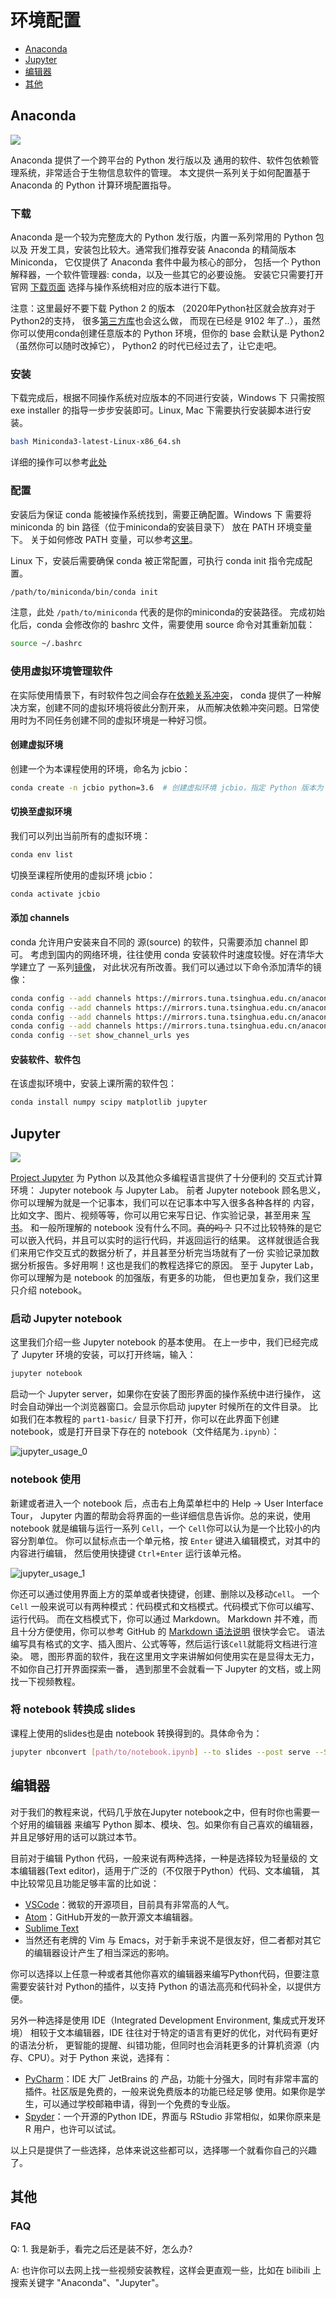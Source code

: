 # 环境配置

+ [Anaconda](#Anaconda)
+ [Jupyter](#Jupyter)
+ [编辑器](#编辑器)
+ [其他](#其他)

## Anaconda

![](https://www.anaconda.com/wp-content/uploads/2018/06/cropped-Anaconda_horizontal_RGB-1-600x102.png)

Anaconda 提供了一个跨平台的 Python 发行版以及
通用的软件、软件包依赖管理系统，非常适合于生物信息软件的管理。
本文提供一系列关于如何配置基于 Anaconda 的 Python 计算环境配置指导。

### 下载

Anaconda 是一个较为完整庞大的 Python 发行版，内置一系列常用的 Python 包以及
开发工具，安装包比较大。通常我们推荐安装 Anaconda 的精简版本 Miniconda，
它仅提供了 Anaconda 套件中最为核心的部分，
包括一个 Python 解释器，一个软件管理器: conda，以及一些其它的必要设施。
安装它只需要打开官网
[下载页面](https://docs.conda.io/en/latest/miniconda.html)
选择与操作系统相对应的版本进行下载。

注意：这里最好不要下载 Python 2 的版本
（2020年Python社区就会放弃对于Python2的支持，
很多[第三方库](https://python3statement.org/)也会这么做，
而现在已经是 9102 年了..），虽然你可以使用conda创建任意版本的
Python 环境，但你的 base 会默认是 Python2（虽然你可以随时改掉它），
Python2 的时代已经过去了，让它走吧。

### 安装

下载完成后，根据不同操作系统对应版本的不同进行安装，Windows 下
只需按照 exe installer 的指导一步步安装即可。Linux, Mac
下需要执行安装脚本进行安装。

``` bash
bash Miniconda3-latest-Linux-x86_64.sh
```

详细的操作可以参考[此处](https://conda.io/projects/conda/en/latest/user-guide/install/index.html)

### 配置

安装后为保证 conda 能被操作系统找到，需要正确配置。Windows 下
需要将 miniconda 的 bin 路径（位于miniconda的安装目录下）
放在 PATH 环境变量下。
关于如何修改 PATH 变量，可以参考[这里](https://www.architectryan.com/2018/03/17/add-to-the-path-on-windows-10/)。

Linux 下，安装后需要确保 conda 被正常配置，可执行 conda init 指令完成配置。

``` bash
/path/to/miniconda/bin/conda init
```

注意，此处 `/path/to/miniconda` 代表的是你的miniconda的安装路径。
完成初始化后，conda 会修改你的 bashrc 文件，需要使用 source 命令对其重新加载：

``` bash
source ~/.bashrc
```

### 使用虚拟环境管理软件

在实际使用情景下，有时软件包之间会存在[依赖关系冲突](https://en.wikipedia.org/wiki/Dependency_hell)，
conda 提供了一种解决方案，创建不同的虚拟环境将彼此分割开来，
从而解决依赖冲突问题。日常使用时为不同任务创建不同的虚拟环境是一种好习惯。

#### 创建虚拟环境

创建一个为本课程使用的环境，命名为 jcbio：

``` bash
conda create -n jcbio python=3.6  # 创建虚拟环境 jcbio，指定 Python 版本为 3.6
```

#### 切换至虚拟环境

我们可以列出当前所有的虚拟环境：

``` bash
conda env list
```

切换至课程所使用的虚拟环境 jcbio：

``` bash
conda activate jcbio
```

#### 添加 channels

conda 允许用户安装来自不同的 源(source) 的软件，只需要添加 channel 即可。
考虑到国内的网络环境，往往使用 conda 安装软件时速度较慢。好在清华大学建立了
一系列[镜像](https://mirrors.tuna.tsinghua.edu.cn/help/anaconda/)，
对此状况有所改善。我们可以通过以下命令添加清华的镜像：

```bash
conda config --add channels https://mirrors.tuna.tsinghua.edu.cn/anaconda/pkgs/free/
conda config --add channels https://mirrors.tuna.tsinghua.edu.cn/anaconda/pkgs/main/
conda config --add channels https://mirrors.tuna.tsinghua.edu.cn/anaconda/cloud/conda-forge/
conda config --add channels https://mirrors.tuna.tsinghua.edu.cn/anaconda/cloud/bioconda/
conda config --set show_channel_urls yes

```

#### 安装软件、软件包

在该虚拟环境中，安装上课所需的软件包：

``` bash
conda install numpy scipy matplotlib jupyter
```

## Jupyter

![](https://jupyter.org/assets/jupyterpreview.png)

[Project Jupyter](https://jupyter.org/) 
为 Python 以及其他众多编程语言提供了十分便利的
交互式计算环境： Jupyter notebook 与 Jupyter Lab。
前者 Jupyter notebook 顾名思义，你可以理解为就是一个记事本，我们可以在记事本中写入很多各种各样的 内容，比如文字、图片、视频等等，你可以用它来写日记、作实验记录，甚至用来
[写书](https://jupyter.org/jupyter-book/intro.html)。
和一般所理解的 notebook 没有什么不同。<del>真的吗？</del>
只不过比较特殊的是它可以嵌入代码，并且可以实时的运行代码，并返回运行的结果。
这样就很适合我们来用它作交互式的数据分析了，并且甚至分析完当场就有了一份
实验记录加数据分析报告。多好用啊！这也是我们的教程选择它的原因。
至于 Jupyter Lab，你可以理解为是 notebook 的加强版，有更多的功能，
但也更加复杂，我们这里只介绍 notebook。

### 启动 Jupyter notebook

这里我们介绍一些 Jupyter notebook 的基本使用。
在上一步中，我们已经完成了 Jupyter 环境的安装，可以打开终端，输入：

``` bash
jupyter notebook
```

启动一个 Jupyter server，如果你在安装了图形界面的操作系统中进行操作，
这时会自动弹出一个浏览器窗口。会显示你启动 jupyter 时候所在的文件目录。
比如我们在本教程的 `part1-basic/` 目录下打开，你可以在此界面下创建
notebook，或是打开目录下存在的 notebook（文件结尾为`.ipynb`）：

![jupyter_usage_0](./img/jupyter_usage_0.png)

### notebook 使用

新建或者进入一个 notebook 后，点击右上角菜单栏中的 Help -> User Interface Tour，
Jupyter 内置的帮助会将界面的一些详细信息告诉你。总的来说，使用 notebook
就是编辑与运行一系列 `Cell`，一个 `Cell`你可以认为是一个比较小的内容分割单位。
你可以鼠标点击一个单元格，按 `Enter` 键进入编辑模式，对其中的内容进行编辑，
然后使用快捷键 `Ctrl+Enter` 运行该单元格。

![jupyter_usage_1](./img/jupyter_usage_1.png)

你还可以通过使用界面上方的菜单或者快捷键，创建、删除以及移动`Cell`。
一个 `Cell` 一般来说可以有两种模式：代码模式和文档模式。代码模式下你可以编写、运行代码。
而在文档模式下，你可以通过 Markdown。
Markdown 并不难，而且十分方便使用，你可以参考 GitHub 的
[Markdown 语法说明](https://github.com/adam-p/markdown-here/wiki/Markdown-Cheatsheet)
很快学会它。
语法编写具有格式的文字、插入图片、公式等等，然后运行该`Cell`就能将文档进行渲染。
嗯，图形界面的软件，我在这里用文字来讲解如何使用实在是显得太无力，不如你自己打开界面探索一番，
遇到那里不会就看一下 Jupyter 的文档，或上网找一下视频教程。

### 将 notebook 转换成 slides

课程上使用的slides也是由 notebook 转换得到的。具体命令为：

``` bash
jupyter nbconvert [path/to/notebook.ipynb] --to slides --post serve --SlidesExporter.reveal_scroll=True --SlidesExporter.reveal_transition=none
```

## 编辑器

对于我们的教程来说，代码几乎放在Jupyter notebook之中，但有时你也需要一个好用的编辑器
来编写 Python 脚本、模块、包。如果你有自己喜欢的编辑器，并且足够好用的话可以跳过本节。

目前对于编辑 Python 代码，一般来说有两种选择，一种是选择较为轻量级的
文本编辑器(Text editor)，适用于广泛的（不仅限于Python）代码、文本编辑，
其中比较常见且功能足够丰富的比如说：

+ [VSCode](https://code.visualstudio.com/)：微软的开源项目，目前具有非常高的人气。
+ [Atom](https://atom.io/)：GitHub开发的一款开源文本编辑器。
+ [Sublime Text](https://www.sublimetext.com/)
+ 当然还有老牌的 Vim 与 Emacs，对于新手来说不是很友好，但二者都对其它的编辑器设计产生了相当深远的影响。

你可以选择以上任意一种或者其他你喜欢的编辑器来编写Python代码，但要注意需要安装针对
Python的插件，以支持 Python 的语法高亮和代码补全，以提供方便。

另外一种选择是使用 IDE（Integrated Development Environment, 集成式开发环境）
相较于文本编辑器，IDE 往往对于特定的语言有更好的优化，对代码有更好的语法分析，
更智能的提醒、纠错功能，但同时也会消耗更多的计算机资源（内存、CPU）。对于 Python
来说，选择有：

+ [PyCharm](https://www.jetbrains.com/pycharm/)：IDE 大厂 JetBrains 的
产品，功能十分强大，同时有非常丰富的插件。社区版是免费的，一般来说免费版本的功能已经足够
使用。如果你是学生，可以通过学校邮箱申请，得到一个免费的专业版。
+ [Spyder](https://www.spyder-ide.org/)：一个开源的Python IDE，界面与
RStudio 非常相似，如果你原来是 R 用户，也许可以试试。

以上只是提供了一些选择，总体来说这些都可以，选择哪一个就看你自己的兴趣了。

## 其他

### FAQ

Q: 1. 我是新手，看完之后还是装不好，怎么办?

A: 也许你可以去网上找一些视频安装教程，这样会更直观一些，比如在 bilibili 上搜索关键字
"Anaconda"、"Jupyter"。

